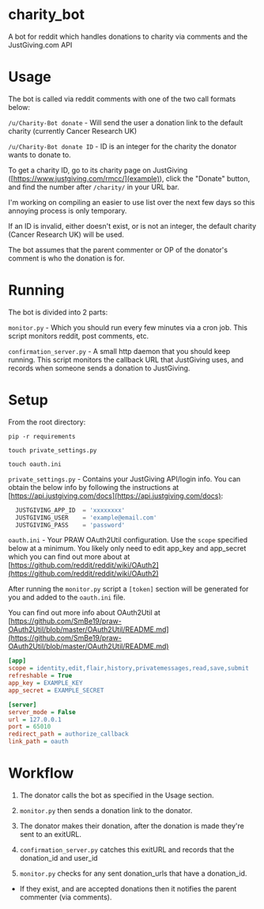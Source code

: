 # charity_bot
A bot for reddit which handles donations to charity via comments and the JustGiving.com API

# Usage
The bot is called via reddit comments with one of the two call formats below:

`/u/Charity-Bot donate` - Will send the user a donation link to the default charity (currently Cancer Research UK)

`/u/Charity-Bot donate ID` - ID is an integer for the charity the donator wants to donate to. 

To get a charity ID, go to its charity page on JustGiving ([https://www.justgiving.com/rmcc/](example)), click the "Donate" button, and find the number after `/charity/` in your URL bar.

I'm working on compiling an easier to use list over the next few days so this annoying process is only temporary.

If an ID is invalid, either doesn't exist, or is not an integer, the default charity (Cancer Research UK) will be used.

The bot assumes that the parent commenter or OP of the donator's comment is who the donation is for.

# Running
The bot is divided into 2 parts:

`monitor.py` - Which you should run every few minutes via a cron job. This script monitors reddit, post comments, etc.

`confirmation_server.py` - A small http daemon that you should keep running. This script monitors the callback URL that JustGiving uses, and records when someone sends a donation to JustGiving.

# Setup

From the root directory:

`pip -r requirements`

`touch private_settings.py`

`touch oauth.ini`

`private_settings.py` - Contains your JustGiving API/login info. You can obtain the below info by following the instructions at [https://api.justgiving.com/docs](https://api.justgiving.com/docs):

``` python
  JUSTGIVING_APP_ID  = 'xxxxxxxx'
  JUSTGIVING_USER    = 'example@email.com'
  JUSTGIVING_PASS    = 'password'
```

`oauth.ini` - Your PRAW OAuth2Util configuration. 
Use the `scope` specified below at a minimum. You likely only need to edit app_key and app_secret which you can find out more about at [https://github.com/reddit/reddit/wiki/OAuth2](https://github.com/reddit/reddit/wiki/OAuth2)

After running the `monitor.py` script a `[token]` section will be generated for you and added to the `oauth.ini` file.

You can find out more info about OAuth2Util at [https://github.com/SmBe19/praw-OAuth2Util/blob/master/OAuth2Util/README.md](https://github.com/SmBe19/praw-OAuth2Util/blob/master/OAuth2Util/README.md)


``` ini
[app]
scope = identity,edit,flair,history,privatemessages,read,save,submit
refreshable = True
app_key = EXAMPLE_KEY
app_secret = EXAMPLE_SECRET

[server]
server_mode = False
url = 127.0.0.1
port = 65010
redirect_path = authorize_callback
link_path = oauth
```

# Workflow

1. The donator calls the bot as specified in the Usage section.

2. `monitor.py` then sends a donation link to the donator.

3. The donator makes their donation, after the donation is made they're sent to an exitURL.

4. `confirmation_server.py` catches this exitURL and records that the donation_id and user_id

5. `monitor.py` checks for any sent donation_urls that have a donation_id.
  * If they exist, and are accepted donations then it notifies the parent commenter (via comments).